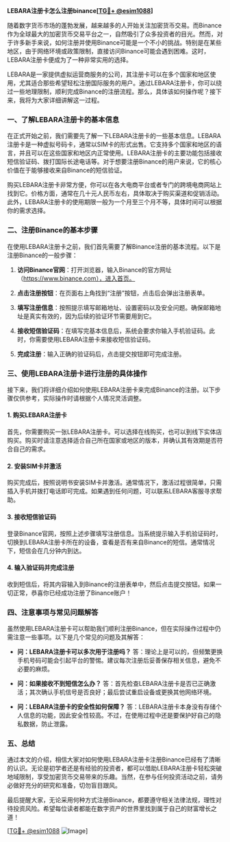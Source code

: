 **LEBARA注册卡怎么注册binance[[TG💪+ @esim1088](https://t.me/s/esim1088)]**

随着数字货币市场的蓬勃发展，越来越多的人开始关注加密货币交易。而Binance作为全球最大的加密货币交易平台之一，自然吸引了众多投资者的目光。然而，对于许多新手来说，如何注册并使用Binance可能是一个不小的挑战。特别是在某些地区，由于网络环境或政策限制，直接访问Binance可能会遇到困难。这时，LEBARA注册卡便成为了一种非常实用的选择。

LEBARA是一家提供虚拟运营商服务的公司，其注册卡可以在多个国家和地区使用，尤其适合那些希望轻松注册国际服务的用户。通过LEBARA注册卡，你可以绕过一些地理限制，顺利完成Binance的注册流程。那么，具体该如何操作呢？接下来，我将为大家详细讲解这一过程。

### 一、了解LEBARA注册卡的基本信息

在正式开始之前，我们需要先了解一下LEBARA注册卡的一些基本信息。LEBARA注册卡是一种虚拟号码卡，通常以SIM卡的形式出售。它支持多个国家和地区的语言，并且可以在这些国家和地区内正常使用。LEBARA注册卡的主要功能包括接收短信验证码、拨打国际长途电话等。对于想要注册Binance的用户来说，它的核心价值在于能够接收来自Binance的短信验证。

购买LEBARA注册卡非常方便，你可以在各大电商平台或者专门的跨境电商网站上找到它。价格方面，通常在几十元人民币左右，具体取决于购买渠道和促销活动。此外，LEBARA注册卡的使用期限一般为一个月至三个月不等，具体时间可以根据你的需求选择。

### 二、注册Binance的基本步骤

在使用LEBARA注册卡之前，我们首先需要了解Binance注册的基本流程。以下是注册Binance的一般步骤：

1. **访问Binance官网**：打开浏览器，输入Binance的官方网址（https://www.binance.com），进入首页。
   
2. **点击注册按钮**：在页面右上角找到“注册”按钮，点击后会弹出注册表单。

3. **填写注册信息**：按照提示填写邮箱地址、设置密码以及安全问题。确保邮箱地址是真实有效的，因为后续的验证环节需要用到它。

4. **接收短信验证码**：在填写完基本信息后，系统会要求你输入手机验证码。此时，你需要使用LEBARA注册卡来接收短信验证码。

5. **完成注册**：输入正确的验证码后，点击提交按钮即可完成注册。

### 三、使用LEBARA注册卡进行注册的具体操作

接下来，我们将详细介绍如何使用LEBARA注册卡来完成Binance的注册。以下步骤仅供参考，实际操作时请根据个人情况灵活调整。

#### 1. 购买LEBARA注册卡

首先，你需要购买一张LEBARA注册卡。可以选择在线购买，也可以到线下实体店购买。购买时请注意选择适合自己所在国家或地区的版本，并确认其有效期是否符合自己的需求。

#### 2. 安装SIM卡并激活

购买完成后，按照说明书安装SIM卡并激活。通常情况下，激活过程很简单，只需插入手机并拨打电话即可完成。如果遇到任何问题，可以联系LEBARA客服寻求帮助。

#### 3. 接收短信验证码

登录Binance官网，按照上述步骤填写注册信息。当系统提示输入手机验证码时，切换到LEBARA注册卡所在的设备，查看是否有来自Binance的短信。通常情况下，短信会在几分钟内到达。

#### 4. 输入验证码并完成注册

收到短信后，将其内容输入到Binance的注册表单中，然后点击提交按钮。如果一切正常，恭喜你已经成功注册了Binance账户！

### 四、注意事项与常见问题解答

虽然使用LEBARA注册卡可以帮助我们顺利注册Binance，但在实际操作过程中仍需注意一些事项。以下是几个常见的问题及其解答：

- **问：LEBARA注册卡可以多次用于注册吗？**
  答：理论上是可以的，但频繁更换手机号码可能会引起平台的警惕。建议每次注册后妥善保存相关信息，避免不必要的麻烦。

- **问：如果接收不到短信怎么办？**
  答：首先检查LEBARA注册卡是否已正确激活；其次确认手机信号是否良好；最后尝试重启设备或更换其他网络环境。

- **问：LEBARA注册卡的安全性如何保障？**
  答：LEBARA注册卡本身没有存储个人信息的功能，因此安全性较高。不过，在使用过程中还是要保护好自己的隐私数据，防止泄露。

### 五、总结

通过本文的介绍，相信大家对如何使用LEBARA注册卡注册Binance已经有了清晰的认识。无论是初学者还是有经验的投资者，都可以借助LEBARA注册卡轻松突破地域限制，享受加密货币交易带来的乐趣。当然，在参与任何投资活动之前，请务必做好充分的研究和准备，切勿盲目跟风。

最后提醒大家，无论采用何种方式注册Binance，都要遵守相关法律法规，理性对待投资风险。希望每位读者都能在数字资产的世界里找到属于自己的财富增长之道！

[[TG💪+ @esim1088](https://t.me/s/esim1088) ![Image](https://i.postimg.cc/4NQfJmqS/Snipaste-2025-05-13-00-14-12.png)]